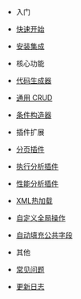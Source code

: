 - 入门
 - [快速开始](quick-start)
 - [安装集成](install)

- 核心功能
 - [代码生成器](generate-code)
 - [通用 CRUD](generic-crud)
 - [条件构造器](wrapper)

- 插件扩展
 - [分页插件](page-plugin)
 - [执行分析插件](execution-analysis-plugin)
 - [性能分析插件](performance-analysis-plugin)
 - [XML热加载](auto-fill)
 - [自定义全局操作](sql-injector)
 - [自动填充公共字段](auto-fill)

- 其他
 - [常见问题](question)
 - [更新日志](changelog)